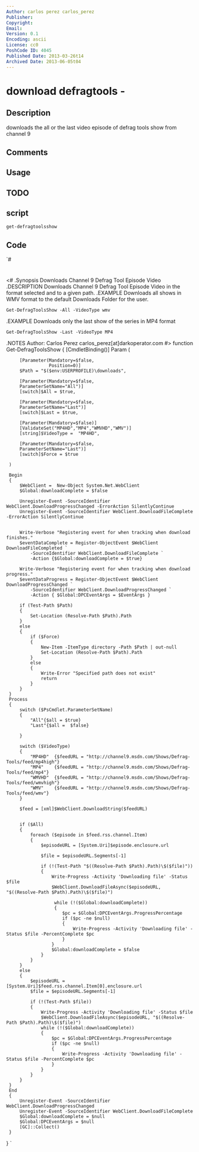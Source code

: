 ```yaml
---
Author: carlos perez carlos_perez
Publisher: 
Copyright: 
Email: 
Version: 0.1
Encoding: ascii
License: cc0
PoshCode ID: 4045
Published Date: 2013-03-26t14
Archived Date: 2013-06-05t04
---
```


# download defragtools - 

## Description

downloads the all or the last video episode of defrag tools show from channel 9

## Comments



## Usage



## TODO



## script

`get-defragtoolsshow`

## Code

`#
 #
 <#
 .Synopsis
    Downloads Channel 9 Defrag Tool Episode Video
 .DESCRIPTION
    Downloads Channel 9 Defrag Tool Episode Video in the format selected and to a given path.
 .EXAMPLE
    Downloads all shows in WMV format to the default Downloads Folder for the user.
 
    Get-DefragToolsShow -All -VideoType wmv
 
 .EXAMPLE
    Downloads only the last show of the series in MP4 format
 
    Get-DefragToolsShow -Last -VideoType MP4
 .NOTES
     Author: Carlos Perez carlos_perez[at]darkoperator.com
 #>
 function Get-DefragToolsShow 
 {
     [CmdletBinding()]
     Param
     (
 
         [Parameter(Mandatory=$false,
                    Position=0)]
         $Path = "$($env:USERPROFILE)\downloads",
 
         [Parameter(Mandatory=$false,
         ParameterSetName="All")]
         [switch]$All = $true,
 
         [Parameter(Mandatory=$false,
         ParameterSetName="Last")]
         [switch]$Last = $true,
 
         [Parameter(Mandatory=$false)]
         [ValidateSet("MP4HD","MP4","WMVHD","WMV")]
         [string]$VideoType =  "MP4HD",
 
         [Parameter(Mandatory=$false,
         ParameterSetName="Last")]
         [switch]$Force = $true
         
     )
 
     Begin
     {
         $WebClient =  New-Object System.Net.WebClient
         $Global:downloadComplete = $false
         
         Unregister-Event -SourceIdentifier WebClient.DownloadProgressChanged -ErrorAction SilentlyContinue
         Unregister-Event -SourceIdentifier WebClient.DownloadFileComplete -ErrorAction SilentlyContinue
 
 
         Write-Verbose "Registering event for when tracking when download finishes."
         $eventDataComplete = Register-ObjectEvent $WebClient DownloadFileCompleted `
             -SourceIdentifier WebClient.DownloadFileComplete `
             -Action {$Global:downloadComplete = $true}
 
         Write-Verbose "Registering event for when tracking when download progress."
         $eventDataProgress = Register-ObjectEvent $WebClient DownloadProgressChanged `
             -SourceIdentifier WebClient.DownloadProgressChanged `
             -Action { $Global:DPCEventArgs = $EventArgs }    
 
         if (Test-Path $Path)
         {
             Set-Location (Resolve-Path $Path).Path
         }
         else
         {
             if ($Force)
             {
                 New-Item -ItemType directory -Path $Path | out-null
                 Set-Location (Resolve-Path $Path).Path
             }
             else
             {
                 Write-Error "Specified path does not exist"
                 return
             }
         }
     }
     Process
     {
         switch ($PsCmdlet.ParameterSetName)
         {
             "All"{$all = $true}
             "Last"{$all =  $false}
 
         }
 
         switch ($VideoType)
         {
             "MP4HD"  {$feedURL = "http://channel9.msdn.com/Shows/Defrag-Tools/feed/mp4high"} 
             "MP4"    {$feedURL = "http://channel9.msdn.com/Shows/Defrag-Tools/feed/mp4"}
             "WMVHD"  {$feedURL = "http://channel9.msdn.com/Shows/Defrag-Tools/feed/wmvhigh"}
             "WMV"    {$feedURL = "http://channel9.msdn.com/Shows/Defrag-Tools/feed/wmv"}
         }
 
         $feed = [xml]$WebClient.DownloadString($feedURL)
 
 
         if ($All)
         {
             foreach ($episode in $feed.rss.channel.Item)
             {
                 $episodeURL = [System.Uri]$episode.enclosure.url
 
                 $file = $episodeURL.Segments[-1]
                
                 if (!(Test-Path "$((Resolve-Path $Path).Path)\$($file)"))
                 {
                     Write-Progress -Activity 'Downloading file' -Status $file
                     $WebClient.DownloadFileAsync($episodeURL, "$((Resolve-Path $Path).Path)\$($file)")
 
                      while (!($Global:downloadComplete)) 
                      {                
                         $pc = $Global:DPCEventArgs.ProgressPercentage
                         if ($pc -ne $null) 
                         {
                             Write-Progress -Activity 'Downloading file' -Status $file -PercentComplete $pc
                         }
                     }
                     $Global:downloadComplete = $false
                 }
             }
         }
         else
         {
             $episodeURL = [System.Uri]$feed.rss.channel.Item[0].enclosure.url
             $file = $episodeURL.Segments[-1]
 
             if (!(Test-Path $file))
             {
                 Write-Progress -Activity 'Downloading file' -Status $file
                 $WebClient.DownloadFileAsync($episodeURL, "$((Resolve-Path $Path).Path)\$($file)")
                 while (!($Global:downloadComplete)) 
                 {                
                     $pc = $Global:DPCEventArgs.ProgressPercentage
                     if ($pc -ne $null) 
                     {
                         Write-Progress -Activity 'Downloading file' -Status $file -PercentComplete $pc
                     }
                 }
             }
         }
     }
     End
     {
         Unregister-Event -SourceIdentifier WebClient.DownloadProgressChanged
         Unregister-Event -SourceIdentifier WebClient.DownloadFileComplete
         $Global:downloadComplete = $null
         $Global:DPCEventArgs = $null
         [GC]::Collect()    
     }
 }
`

